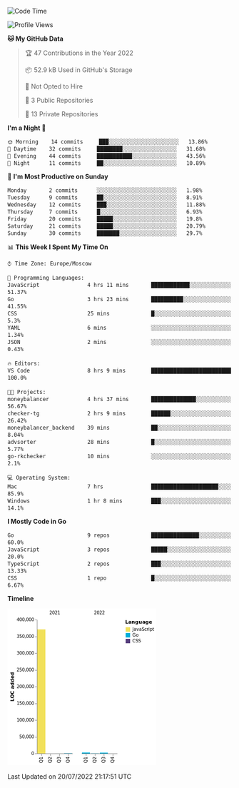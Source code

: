 <!--START_SECTION:waka-->
![Code Time](http://img.shields.io/badge/Code%20Time-388%20hrs%2029%20mins-blue)

![Profile Views](http://img.shields.io/badge/Profile%20Views-0-blue)

**🐱 My GitHub Data** 

> 🏆 47 Contributions in the Year 2022
 > 
> 📦 52.9 kB Used in GitHub's Storage 
 > 
> 🚫 Not Opted to Hire
 > 
> 📜 3 Public Repositories 
 > 
> 🔑 13 Private Repositories  
 > 
**I'm a Night 🦉** 

```text
🌞 Morning    14 commits     ███░░░░░░░░░░░░░░░░░░░░░░   13.86% 
🌆 Daytime    32 commits     ████████░░░░░░░░░░░░░░░░░   31.68% 
🌃 Evening    44 commits     ███████████░░░░░░░░░░░░░░   43.56% 
🌙 Night      11 commits     ██░░░░░░░░░░░░░░░░░░░░░░░   10.89%

```
📅 **I'm Most Productive on Sunday** 

```text
Monday       2 commits      ░░░░░░░░░░░░░░░░░░░░░░░░░   1.98% 
Tuesday      9 commits      ██░░░░░░░░░░░░░░░░░░░░░░░   8.91% 
Wednesday    12 commits     ███░░░░░░░░░░░░░░░░░░░░░░   11.88% 
Thursday     7 commits      █░░░░░░░░░░░░░░░░░░░░░░░░   6.93% 
Friday       20 commits     █████░░░░░░░░░░░░░░░░░░░░   19.8% 
Saturday     21 commits     █████░░░░░░░░░░░░░░░░░░░░   20.79% 
Sunday       30 commits     ███████░░░░░░░░░░░░░░░░░░   29.7%

```


📊 **This Week I Spent My Time On** 

```text
⌚︎ Time Zone: Europe/Moscow

💬 Programming Languages: 
JavaScript               4 hrs 11 mins       ████████████░░░░░░░░░░░░░   51.37% 
Go                       3 hrs 23 mins       ██████████░░░░░░░░░░░░░░░   41.55% 
CSS                      25 mins             █░░░░░░░░░░░░░░░░░░░░░░░░   5.3% 
YAML                     6 mins              ░░░░░░░░░░░░░░░░░░░░░░░░░   1.34% 
JSON                     2 mins              ░░░░░░░░░░░░░░░░░░░░░░░░░   0.43%

🔥 Editors: 
VS Code                  8 hrs 9 mins        █████████████████████████   100.0%

🐱‍💻 Projects: 
moneybalancer            4 hrs 37 mins       ██████████████░░░░░░░░░░░   56.67% 
checker-tg               2 hrs 9 mins        ██████░░░░░░░░░░░░░░░░░░░   26.42% 
moneybalancer_backend    39 mins             ██░░░░░░░░░░░░░░░░░░░░░░░   8.04% 
advsorter                28 mins             █░░░░░░░░░░░░░░░░░░░░░░░░   5.77% 
go-rkchecker             10 mins             ░░░░░░░░░░░░░░░░░░░░░░░░░   2.1%

💻 Operating System: 
Mac                      7 hrs               █████████████████████░░░░   85.9% 
Windows                  1 hr 8 mins         ███░░░░░░░░░░░░░░░░░░░░░░   14.1%

```

**I Mostly Code in Go** 

```text
Go                       9 repos             ███████████████░░░░░░░░░░   60.0% 
JavaScript               3 repos             █████░░░░░░░░░░░░░░░░░░░░   20.0% 
TypeScript               2 repos             ███░░░░░░░░░░░░░░░░░░░░░░   13.33% 
CSS                      1 repo              █░░░░░░░░░░░░░░░░░░░░░░░░   6.67%

```


**Timeline**

![Chart not found](https://raw.githubusercontent.com/jeezft/jeezft/main/charts/bar_graph.png) 


 Last Updated on 20/07/2022 21:17:51 UTC
<!--END_SECTION:waka-->
